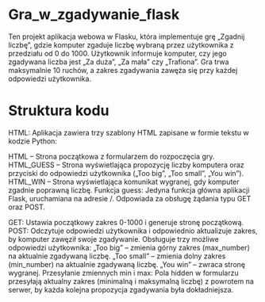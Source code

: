 # Gra_w_zgadywanie_flask

Ten projekt aplikacja webowa w Flasku, która implementuje grę „Zgadnij liczbę”, gdzie komputer zgaduje liczbę wybraną przez użytkownika z przedziału od 0 do 1000. Użytkownik informuje komputer, czy jego zgadywana liczba jest „Za duża”, „Za mała” czy „Trafiona”. Gra trwa maksymalnie 10 ruchów, a zakres zgadywania zawęża się przy każdej odpowiedzi użytkownika.

# Struktura kodu
HTML: Aplikacja zawiera trzy szablony HTML zapisane w formie tekstu w kodzie Python:

HTML – Strona początkowa z formularzem do rozpoczęcia gry.
HTML_GUESS – Strona wyświetlająca propozycję liczby komputera oraz przyciski do odpowiedzi użytkownika („Too big”, „Too small”, „You win”).
HTML_WIN – Strona wyświetlająca komunikat wygranej, gdy komputer zgadnie poprawną liczbę.
Funkcja guess: Jedyna funkcja główna aplikacji Flask, uruchamiana na adresie /. Odpowiada za obsługę żądania typu GET oraz POST.

GET: Ustawia początkowy zakres 0-1000 i generuje stronę początkową.
POST: Odczytuje odpowiedzi użytkownika i odpowiednio aktualizuje zakres, by komputer zawęził swoje zgadywanie. Obsługuje trzy możliwe odpowiedzi użytkownika:
„Too big” – zmienia górny zakres (max_number) na aktualnie zgadywaną liczbę.
„Too small” – zmienia dolny zakres (min_number) na aktualnie zgadywaną liczbę.
„You win” – zwraca stronę wygranej.
Przesyłanie zmiennych min i max: Pola hidden w formularzu przesyłają aktualny zakres (minimalną i maksymalną liczbę) z powrotem na serwer, by każda kolejna propozycja zgadywania była dokładniejsza.
